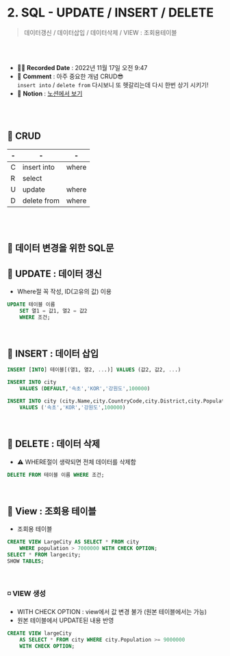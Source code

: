 # 2. SQL - UPDATE / INSERT / DELETE
>  데이터갱신 / 데이터삽입 / 데이터삭제 / VIEW : 조회용테이블

<br>
<br>

- ✍🏻 **Recorded Date** : 2022년 11월 17일 오전 9:47
- 💬 **Comment** : 아주 중요한 개념 CRUD😎<br>`insert into` / `delete from` 다시보니 또 헷갈리는데 다시 한번 상기 시키기!
- 🔖 **Notion** : [노션에서 보기](https://www.notion.so/2-SQL-UPDATE-INSERT-DELETE-99192ed6dcde429bb113751f46a0ab22)

<br>
<br>


## 🔸 CRUD

| - | - | - |
| --- | --- | --- |
| C | insert into | where |
| R | select |  |
| U | update | where |
| D | delete from | where |

<br>
<br>

## 🔸 데이터 변경을 위한 SQL문

## 🔸 UPDATE : 데이터 갱신
- Where절 꼭 작성, ID(고유의 값) 이용
```sql
UPDATE 테이블 이름
	SET 열1 = 값1, 열2 = 값2
	WHERE 조건;
```

<br>


## 🔸 INSERT : 데이터 삽입
```sql
INSERT [INTO] 테이블[(열1, 열2, ...)] VALUES (값2, 값2, ...)

INSERT INTO city
	VALUES (DEFAULT,'속초','KOR','강원도',100000)

INSERT INTO city (city.Name,city.CountryCode,city.District,city.Population)
	VALUES ('속초','KOR','강원도',100000)
```

<br>


## 🔸 DELETE : 데이터 삭제

- ⚠ WHERE절이 생략되면 전체 데이터를 삭제함

```sql
DELETE FROM 테이블 이름 WHERE 조건;
```

<br>

## 🔸 View : 조회용 테이블

- 조회용 테이블

```sql
CREATE VIEW LargeCity AS SELECT * FROM city
	WHERE population > 7000000 WITH CHECK OPTION;
SELECT * FROM largecity;
SHOW TABLES;
```
<br>

### ◽ VIEW 생성

- WITH CHECK OPTION : view에서 값 변경 불가 (원본 테이블에서는 가능)
- 원본 테이블에서 UPDATE된 내용 반영

```sql
CREATE VIEW largeCity
	AS SELECT * FROM city WHERE city.Population >= 9000000
	WITH CHECK OPTION;
```

<br><br><br><br>